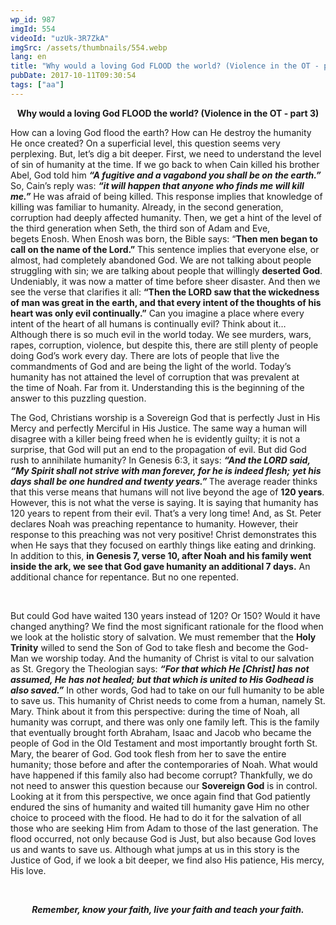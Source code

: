 ```yaml
---
wp_id: 987
imgId: 554
videoId: "uzUk-3R7ZkA"
imgSrc: /assets/thumbnails/554.webp
lang: en
title: "Why would a loving God FLOOD the world? (Violence in the OT - part 3)"
pubDate: 2017-10-11T09:30:54
tags: ["aa"]
---
```


<p style="text-align: center;"><strong>Why would a loving God FLOOD the world? (Violence in the OT - part 3)</strong></p>
<p>How can a loving God flood the earth? How can He destroy the humanity He once created? On a superficial level, this question seems very perplexing. But, let’s dig a bit deeper. First, we need to understand the level of sin of humanity at the time. If we go back to when Cain killed his brother Abel, God told him <strong><em>“A fugitive and a vagabond you shall be on the earth.”</em></strong> So, Cain’s reply was: <strong><em>“it will happen that anyone who finds me will kill me.”</em></strong> He was afraid of being killed. This response implies that knowledge of killing was familiar to humanity. Already, in the second generation, corruption had deeply affected humanity. Then, we get a hint of the level of the third generation when Seth, the third son of Adam and Eve, begets Enosh. When Enosh was born, the Bible says: “<strong>Then men began to call on the name of the Lord.” </strong>This sentence implies that everyone else, or almost, had completely abandoned God. We are not talking about people struggling with sin; we are talking about people that willingly <strong>deserted God</strong>. Undeniably, it was now a matter of time before sheer disaster. And then we see the verse that clarifies it all: <strong>“Then the LORD saw that the wickedness of man was great in the earth, and that every intent of the thoughts of his heart was only evil continually.”</strong> Can you imagine a place where every intent of the heart of all humans is continually evil? Think about it… Although there is so much evil in the world today. We see murders, wars, rapes, corruption, violence, but despite this, there are still plenty of people doing God’s work every day. There are lots of people that live the commandments of God and are being the light of the world. Today’s humanity has not attained the level of corruption that was prevalent at the time of Noah. Far from it. Understanding this is the beginning of the answer to this puzzling question.</p>
<p>The God, Christians worship is a Sovereign God that is perfectly Just in His Mercy and perfectly Merciful in His Justice. The same way a human will disagree with a killer being freed when he is evidently guilty; it is not a surprise, that God will put an end to the propagation of evil. But did God rush to annihilate humanity? In Genesis 6:3, it says: <strong><em>“And the LORD said, &#8220;My Spirit shall not strive with man forever, for he is indeed flesh;</em></strong> <strong><em>yet his days shall be one hundred and twenty years.&#8221; </em></strong>The average reader thinks that this verse means that humans will not live beyond the age of <strong>120 years</strong>. However, this is not what the verse is saying. It is saying that humanity has 120 years to repent from their evil. That’s a very long time! And, as St. Peter declares Noah was preaching repentance to humanity. However, their response to this preaching was not very positive! Christ demonstrates this when He says that they focused on earthly things like eating and drinking. In addition to this, <strong>in Genesis 7, verse 10, after Noah and his family went inside the ark, we see that God gave humanity an additional 7 days.</strong> An additional chance for repentance. But no one repented.</p>
<p>&nbsp;</p>
<p>But could God have waited 130 years instead of 120? Or 150? Would it have changed anything? We find the most significant rationale for the flood when we look at the holistic story of salvation. We must remember that the <strong>Holy Trinity</strong> willed to send the Son of God to take flesh and become the God-Man we worship today. And the humanity of Christ is vital to our salvation as St. Gregory the Theologian says: <strong><em>“For that which He [Christ] has not assumed, He has not healed; but that which is united to His Godhead is also saved.”</em></strong> In other words, God had to take on our full humanity to be able to save us. This humanity of Christ needs to come from a human, namely St. Mary. Think about it from this perspective: during the time of Noah, all humanity was corrupt, and there was only one family left. This is the family that eventually brought forth Abraham, Isaac and Jacob who became the people of God in the Old Testament and most importantly brought forth St. Mary, the bearer of God. God took flesh from her to save the entire humanity; those before and after the contemporaries of Noah. What would have happened if this family also had become corrupt? Thankfully, we do not need to answer this question because our <strong>Sovereign God</strong> is in control. Looking at it from this perspective, we once again find that God patiently endured the sins of humanity and waited till humanity gave Him no other choice to proceed with the flood. He had to do it for the salvation of all those who are seeking Him from Adam to those of the last generation. The flood occurred, not only because God is Just, but also because God loves us and wants to save us. Although what jumps at us in this story is the Justice of God, if we look a bit deeper, we find also His patience, His mercy, His love.</p>
<p>&nbsp;</p>
<p style="text-align: center;"><strong><em>Remember, know your faith, live your faith and teach your faith.</em></strong></p>
<p>&nbsp;</p>

